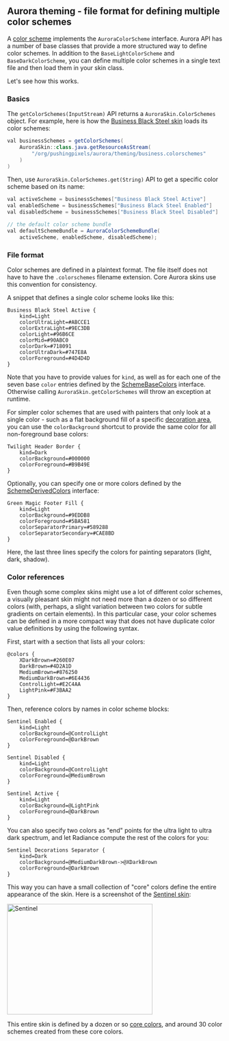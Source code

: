 ## Aurora theming - file format for defining multiple color schemes

A [color scheme](colorschemes.md) implements the `AuroraColorScheme` interface. Aurora API has a number of base classes that provide a more structured way to define color schemes. In addition to the `BaseLightColorScheme` and `BaseDarkColorScheme`, you can define multiple color schemes in a single text file and then load them in your skin class.

Let's see how this works.

### Basics

The `getColorSchemes(InputStream)` API returns a `AuroraSkin.ColorSchemes` object. For example, here is how the [Business Black Steel skin](toneddown.md#business-black-steel) loads its color schemes:

```java
val businessSchemes = getColorSchemes(
    AuroraSkin::class.java.getResourceAsStream(
        "/org/pushingpixels/aurora/theming/business.colorschemes"
    )
)
```

Then, use `AuroraSkin.ColorSchemes.get(String)` API to get a specific color scheme based on its name:

```java
val activeScheme = businessSchemes["Business Black Steel Active"]
val enabledScheme = businessSchemes["Business Black Steel Enabled"]
val disabledScheme = businessSchemes["Business Black Steel Disabled"]

// the default color scheme bundle
val defaultSchemeBundle = AuroraColorSchemeBundle(
    activeScheme, enabledScheme, disabledScheme);
```

### File format

Color schemes are defined in a plaintext format. The file itself does not have to have the `.colorschemes` filename extension. Core Aurora skins use this convention for consistency.

A snippet that defines a single color scheme looks like this:

```plaintext
Business Black Steel Active {
    kind=Light
    colorUltraLight=#ABCCE1
    colorExtraLight=#9EC3DB
    colorLight=#96B6CE
    colorMid=#90ABC0
    colorDark=#718091
    colorUltraDark=#747E8A
    colorForeground=#4D4D4D
}
```

Note that you have to provide values for `kind`, as well as for each one of the seven base `color` entries defined by the [SchemeBaseColors](https://github.com/kirill-grouchnikov/aurora/blob/icicle/theming/src/commonMain/kotlin/org/pushingpixels/aurora/theming/colorscheme/SchemeBaseColors.kt) interface. Otherwise calling `AuroraSkin.getColorSchemes` will throw an exception at runtime.

For simpler color schemes that are used with painters that only look at a single color - such as a flat background fill of a specific [decoration area](../painters/decoration.md), you can use the `colorBackground` shortcut to provide the same color for all non-foreground base colors:

```plaintext
Twilight Header Border {
    kind=Dark
    colorBackground=#000000
    colorForeground=#B9B49E
}
```

Optionally, you can specify one or more colors defined by the [SchemeDerivedColors](https://github.com/kirill-grouchnikov/aurora/blob/icicle/theming/src/commonMain/kotlin/org/pushingpixels/aurora/theming/colorscheme/SchemeDerivedColors.kt) interface:

```plaintext
Green Magic Footer Fill {
    kind=Light
    colorBackground=#9EDDB8
    colorForeground=#5BA581
    colorSeparatorPrimary=#589288
    colorSeparatorSecondary=#CAE8BD
}
```

Here, the last three lines specify the colors for painting separators (light, dark, shadow).

### Color references

Even though some complex skins might use a lot of different color schemes, a visually pleasant skin might not need more than a dozen or so different colors (with, perhaps, a slight variation between two colors for subtle gradients on certain elements). In this particular case, your color schemes can be defined in a more compact way that does not have duplicate color value definitions by using the following syntax.

First, start with a section that lists all your colors:

```plaintext
@colors {
    XDarkBrown=#260E07
    DarkBrown=#4D2A1D
    MediumBrown=#876250
    MediumDarkBrown=#6E4436
    ControlLight=#E2C4AA
    LightPink=#F3BAA2
}
```

Then, reference colors by names in color scheme blocks:
```plaintext
Sentinel Enabled {
    kind=Light
    colorBackground=@ControlLight
    colorForeground=@DarkBrown
}

Sentinel Disabled {
    kind=Light
    colorBackground=@ControlLight
    colorForeground=@MediumBrown
}

Sentinel Active {
    kind=Light
    colorBackground=@LightPink
    colorForeground=@DarkBrown
}
```

You can also specify two colors as "end" points for the ultra light to ultra dark spectrum, and let Radiance compute the rest of the colors for you:

```plaintext
Sentinel Decorations Separator {
    kind=Dark
    colorBackground=@MediumDarkBrown->@XDarkBrown
    colorForeground=@DarkBrown
}
```

This way you can have a small collection of "core" colors define the entire appearance of the skin. Here is a screenshot of the [Sentinel skin](toneddown.md#sentinel):

<img alt="Sentinel" src="https://raw.githubusercontent.com/kirill-grouchnikov/aurora/icicle/docs/images/theming/skins/sentinel.png" width="340" height="258">

This entire skin is defined by a dozen or so [core colors](https://github.com/kirill-grouchnikov/aurora/blob/icicle/theming/src/desktopMain/resources/org/pushingpixels/aurora/theming/sentinel.colorschemes), and around 30 color schemes created from these core colors.
